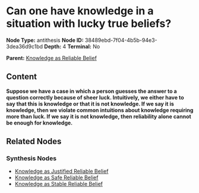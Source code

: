 # Can one have knowledge in a situation with lucky true beliefs?

**Node Type:** antithesis
**Node ID:** 38489ebd-7f04-4b5b-94e3-3dea36d9c1bd
**Depth:** 4
**Terminal:** No

**Parent:** [Knowledge as Reliable Belief](knowledge-as-reliable-belief-synthesis-6bb1f4f4-efa6-4ffe-a0f7-a4c9c80938da.md)

## Content

**Suppose we have a case in which a person guesses the answer to a question correctly because of sheer luck. Intuitively, we either have to say that this is knowledge or that it is not knowledge. If we say it is knowledge, then we violate common intuitions about knowledge requiring more than luck. If we say it is not knowledge, then reliability alone cannot be enough for knowledge.**

## Related Nodes

### Synthesis Nodes

- [Knowledge as Justified Reliable Belief](knowledge-as-justified-reliable-belief-synthesis-622304c3-b34e-48cd-9288-0a111fd7d880.md)
- [Knowledge as Safe Reliable Belief](knowledge-as-safe-reliable-belief-synthesis-ead848d7-1f63-42a8-a898-800ba6203517.md)
- [Knowledge as Stable Reliable Belief](knowledge-as-stable-reliable-belief-synthesis-3ef6ef35-4c27-47de-bd05-2d50eb2c704b.md)

